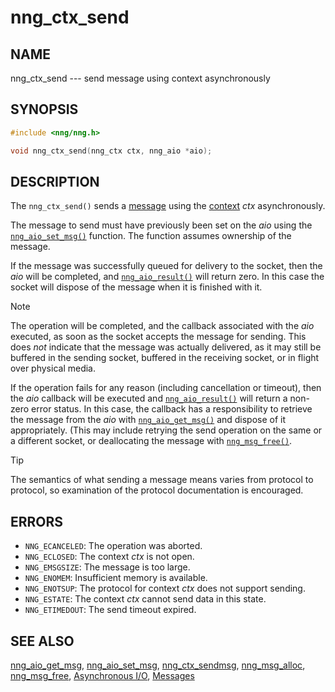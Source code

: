 # nng_ctx_send

## NAME

nng_ctx_send --- send message using context asynchronously

## SYNOPSIS

```c
#include <nng/nng.h>

void nng_ctx_send(nng_ctx ctx, nng_aio *aio);
```

## DESCRIPTION

The `nng_ctx_send()` sends a [message](../msg/index.md) using the
[context](nng_ctx.md) _ctx_ asynchronously.

The message to send must have previously been set on the _aio_
using the [`nng_aio_set_msg()`](../aio/nng_aio_set_msg.md) function.
The function assumes ownership of the message.

If the message was successfully queued for delivery to the socket,
then the _aio_ will be completed, and [`nng_aio_result()`](../aio/nng_aio_result.md)
will return zero.
In this case the socket will dispose of the message when it is finished with it.

> [!NOTE]
> The operation will be completed, and the callback associated
> with the _aio_ executed, as soon as the socket accepts the message
> for sending.
> This does _not_ indicate that the message was actually delivered, as it
> may still be buffered in the sending socket, buffered in the receiving
> socket, or in flight over physical media.

If the operation fails for any reason (including cancellation or timeout),
then the _aio_ callback will be executed and
[`nng_aio_result()`](../aio/nng_aio_result.md) will return a non-zero error status.
In this case, the callback has a responsibility to retrieve the message from
the _aio_ with [`nng_aio_get_msg()`](../aio/nng_aio_get_msg.md) and dispose of
it appropriately.
(This may include retrying the send operation on the same or a different
socket, or deallocating the message with [`nng_msg_free()`](../msg/nng_msg_free.md).

> [!TIP]
> The semantics of what sending a message means varies from protocol to
> protocol, so examination of the protocol documentation is encouraged.

## ERRORS

- `NNG_ECANCELED`: The operation was aborted.
- `NNG_ECLOSED`: The context _ctx_ is not open.
- `NNG_EMSGSIZE`: The message is too large.
- `NNG_ENOMEM`: Insufficient memory is available.
- `NNG_ENOTSUP`: The protocol for context _ctx_ does not support sending.
- `NNG_ESTATE`: The context _ctx_ cannot send data in this state.
- `NNG_ETIMEDOUT`: The send timeout expired.

## SEE ALSO

[nng_aio_get_msg](../aio/nng_aio_get_msg.md),
[nng_aio_set_msg](../aio/nng_aio_set_msg.md),
[nng_ctx_sendmsg](nng_ctx_sendmsg.md),
[nng_msg_alloc](../msg/nng_msg_alloc.md),
[nng_msg_free](../msg/nng_msg_free.md),
[Asynchronous I/O](../aio/index.md),
[Messages](../msg/index.md)

